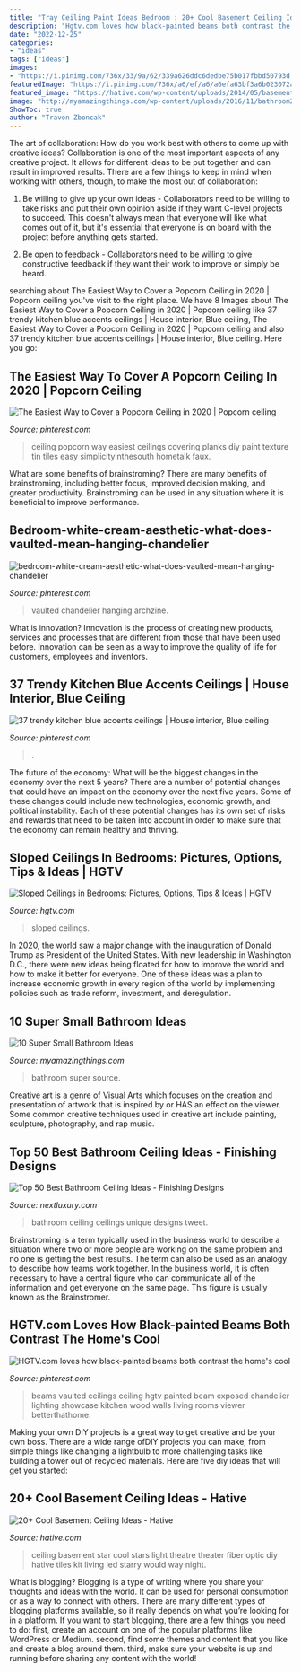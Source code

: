 ```yaml
---
title: "Tray Ceiling Paint Ideas Bedroom : 20+ Cool Basement Ceiling Ideas"
description: "Hgtv.com loves how black-painted beams both contrast the home&#039;s cool"
date: "2022-12-25"
categories:
- "ideas"
tags: ["ideas"]
images:
- "https://i.pinimg.com/736x/33/9a/62/339a626ddc6dedbe75b017fbbd50793d.jpg"
featuredImage: "https://i.pinimg.com/736x/a6/ef/a6/a6efa63bf3a6b023072a3df7e7efea4f.jpg"
featured_image: "https://hative.com/wp-content/uploads/2014/05/basement-ceiling-ideas/2-star-basement-ceiling.jpg"
image: "http://myamazingthings.com/wp-content/uploads/2016/11/bathroom2.jpg"
ShowToc: true
author: "Travon Zboncak"
---
```



The art of collaboration: How do you work best with others to come up with creative ideas?
Collaboration is one of the most important aspects of any creative project. It allows for different ideas to be put together and can result in improved results. There are a few things to keep in mind when working with others, though, to make the most out of collaboration: 
1. Be willing to give up your own ideas - Collaborators need to be willing to take risks and put their own opinion aside if they want C-level projects to succeed. This doesn't always mean that everyone will like what comes out of it, but it's essential that everyone is on board with the project before anything gets started.

2. Be open to feedback - Collaborators need to be willing to give constructive feedback if they want their work to improve or simply be heard.

	

		
searching about The Easiest Way to Cover a Popcorn Ceiling in 2020 | Popcorn ceiling you've visit to the right place. We have 8 Images about The Easiest Way to Cover a Popcorn Ceiling in 2020 | Popcorn ceiling like 37 trendy kitchen blue accents ceilings | House interior, Blue ceiling, The Easiest Way to Cover a Popcorn Ceiling in 2020 | Popcorn ceiling and also 37 trendy kitchen blue accents ceilings | House interior, Blue ceiling. Here you go:
		
    
## The Easiest Way To Cover A Popcorn Ceiling In 2020 | Popcorn Ceiling

<img loading=lazy src="https://i.pinimg.com/736x/1f/8b/38/1f8b386c31b70ef5e749027be0f81178.jpg" onerror="this.onerror=null;this.src='https://tse1.mm.bing.net/th?id=OIP.8CchPOBXlnSS7lHK4blSFwHaJ3&amp;pid=15.1';" alt="The Easiest Way to Cover a Popcorn Ceiling in 2020 | Popcorn ceiling">

_Source: pinterest.com_

>ceiling popcorn way easiest ceilings covering planks diy paint texture tin tiles easy simplicityinthesouth hometalk faux. 

	

What are some benefits of brainstroming?
There are many benefits of brainstroming, including better focus, improved decision making, and greater productivity. Brainstroming can be used in any situation where it is beneficial to improve performance.

    
## Bedroom-white-cream-aesthetic-what-does-vaulted-mean-hanging-chandelier

<img loading=lazy src="https://i.pinimg.com/736x/33/9a/62/339a626ddc6dedbe75b017fbbd50793d.jpg" onerror="this.onerror=null;this.src='https://tse2.mm.bing.net/th?id=OIP.6SUQx31AczqeYywc69zwQwHaLH&amp;pid=15.1';" alt="bedroom-white-cream-aesthetic-what-does-vaulted-mean-hanging-chandelier">

_Source: pinterest.com_

>vaulted chandelier hanging archzine. 

	

What is innovation?
Innovation is the process of creating new products, services and processes that are different from those that have been used before. Innovation can be seen as a way to improve the quality of life for customers, employees and inventors.

    
## 37 Trendy Kitchen Blue Accents Ceilings | House Interior, Blue Ceiling

<img loading=lazy src="https://i.pinimg.com/736x/a6/ef/a6/a6efa63bf3a6b023072a3df7e7efea4f.jpg" onerror="this.onerror=null;this.src='https://tse1.mm.bing.net/th?id=OIP.SxOP9bdqMYL0052PErRjpwAAAA&amp;pid=15.1';" alt="37 trendy kitchen blue accents ceilings | House interior, Blue ceiling">

_Source: pinterest.com_

>. 

	

The future of the economy: What will be the biggest changes in the economy over the next 5 years?
There are a number of potential changes that could have an impact on the economy over the next five years. Some of these changes could include new technologies, economic growth, and political instability. Each of these potential changes has its own set of risks and rewards that need to be taken into account in order to make sure that the economy can remain healthy and thriving.

    
## Sloped Ceilings In Bedrooms: Pictures, Options, Tips &amp; Ideas | HGTV

<img loading=lazy src="https://hgtvhome.sndimg.com/content/dam/images/hgrm/fullset/2013/7/5/0/hdivd1407_bedroom-after_4x3.jpg.rend.hgtvcom.616.462.suffix/1405465967574.jpeg" onerror="this.onerror=null;this.src='https://tse1.mm.bing.net/th?id=OIP.1onYGd-yAFu8N8C7MpjsSwHaFj&amp;pid=15.1';" alt="Sloped Ceilings in Bedrooms: Pictures, Options, Tips &amp; Ideas | HGTV">

_Source: hgtv.com_

>sloped ceilings. 

	

In 2020, the world saw a major change with the inauguration of Donald Trump as President of the United States. With new leadership in Washington D.C., there were new ideas being floated for how to improve the world and how to make it better for everyone. One of these ideas was a plan to increase economic growth in every region of the world by implementing policies such as trade reform, investment, and deregulation.

    
## 10 Super Small Bathroom Ideas

<img loading=lazy src="http://myamazingthings.com/wp-content/uploads/2016/11/bathroom2.jpg" onerror="this.onerror=null;this.src='https://tse2.mm.bing.net/th?id=OIP.lqV7ZpwMZd7LYVchCPodBAHaJ3&amp;pid=15.1';" alt="10 Super Small Bathroom Ideas">

_Source: myamazingthings.com_

>bathroom super source. 

	

Creative art is a genre of Visual Arts which focuses on the creation and presentation of artwork that is inspired by or HAS an effect on the viewer. Some common creative techniques used in creative art include painting, sculpture, photography, and rap music.

    
## Top 50 Best Bathroom Ceiling Ideas - Finishing Designs

<img loading=lazy src="http://nextluxury.com/wp-content/uploads/unique-bathroom-ceilings-ideas.jpg" onerror="this.onerror=null;this.src='https://tse1.mm.bing.net/th?id=OIP.Xk-rO01Q-fKaSsQ3cFCRJwAAAA&amp;pid=15.1';" alt="Top 50 Best Bathroom Ceiling Ideas - Finishing Designs">

_Source: nextluxury.com_

>bathroom ceiling ceilings unique designs tweet. 

	

Brainstroming is a term typically used in the business world to describe a situation where two or more people are working on the same problem and no one is getting the best results. The term can also be used as an analogy to describe how teams work together. In the business world, it is often necessary to have a central figure who can communicate all of the information and get everyone on the same page. This figure is usually known as the Brainstromer.

    
## HGTV.com Loves How Black-painted Beams Both Contrast The Home&#039;s Cool

<img loading=lazy src="https://i.pinimg.com/736x/fa/da/62/fada62bfeecd12867673b6c03d35e139.jpg" onerror="this.onerror=null;this.src='https://tse3.mm.bing.net/th?id=OIP.RqazvKK2fwrVzq6cf-l36QHaLH&amp;pid=15.1';" alt="HGTV.com loves how black-painted beams both contrast the home&#039;s cool">

_Source: pinterest.com_

>beams vaulted ceilings ceiling hgtv painted beam exposed chandelier lighting showcase kitchen wood walls living rooms viewer betterthathome. 

	

Making your own DIY projects is a great way to get creative and be your own boss. There are a wide range ofDIY projects you can make, from simple things like changing a lightbulb to more challenging tasks like building a tower out of recycled materials. Here are five diy ideas that will get you started: 

    
## 20+ Cool Basement Ceiling Ideas - Hative

<img loading=lazy src="https://hative.com/wp-content/uploads/2014/05/basement-ceiling-ideas/2-star-basement-ceiling.jpg" onerror="this.onerror=null;this.src='https://tse1.mm.bing.net/th?id=OIP.dugDmMBi7HcFuulOF-yuZgHaK4&amp;pid=15.1';" alt="20+ Cool Basement Ceiling Ideas - Hative">

_Source: hative.com_

>ceiling basement star cool stars light theatre theater fiber optic diy hative tiles kit living led starry would way night. 

	

What is blogging?
Blogging is a type of writing where you share your thoughts and ideas with the world. It can be used for personal consumption or as a way to connect with others. There are many different types of blogging platforms available, so it really depends on what you’re looking for in a platform. If you want to start blogging, there are a few things you need to do: first, create an account on one of the popular platforms like WordPress or Medium. second, find some themes and content that you like and create a blog around them. third, make sure your website is up and running before sharing any content with the world!

